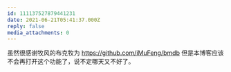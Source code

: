 ```yaml
---
id: 111137527879441231
date: 2021-06-21T05:41:37.000Z
reply: false
media_attachments: 0
---
```


虽然很感谢牧风的布克牧为 https://github.com/iMuFeng/bmdb 但是本博客应该不会再打开这个功能了，说不定哪天又不好了。

